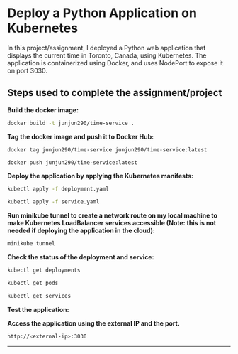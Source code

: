 
# Deploy a Python Application on Kubernetes

In this project/assignment, I deployed a Python web application that displays the current time in Toronto, Canada, using Kubernetes. The application is containerized using Docker, and uses NodePort to expose it on port 3030.

## Steps used to complete the assignment/project

**Build the docker image:**

```bash
docker build -t junjun290/time-service .
```

**Tag the docker image and push it to Docker Hub:**

```bash
docker tag junjun290/time-service junjun290/time-service:latest

docker push junjun290/time-service:latest
```

**Deploy the application by applying the Kubernetes manifests:**

```bash
kubectl apply -f deployment.yaml

kubectl apply -f service.yaml
```

**Run minikube tunnel to create a network route on my local machine to make Kubernetes LoadBalancer services accessible (Note: this is not needed if deploying the application in the cloud):**

```bash
minikube tunnel
```

**Check the status of the deployment and service:**

```bash
kubectl get deployments

kubectl get pods

kubectl get services
```

**Test the application:**

**Access the application using the external IP and the port.**

```bash
http://<external-ip>:3030
```

---
